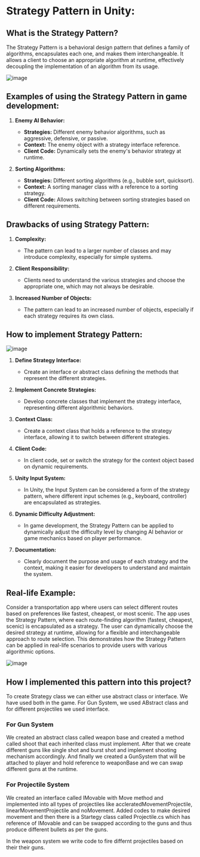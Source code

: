 # **Strategy Pattern in Unity:**

## **What is the Strategy Pattern?**

The Strategy Pattern is a behavioral design pattern that defines a family of algorithms, encapsulates each one, and makes them interchangeable. It allows a client to choose an appropriate algorithm at runtime, effectively decoupling the implementation of an algorithm from its usage.

![image](https://github.com/iAmSidh108/DP_StrategyPattern/assets/63715240/b4674a85-922c-469d-bd8b-022bb110df11)


## **Examples of using the Strategy Pattern in game development:**

1. **Enemy AI Behavior:**
   - **Strategies:** Different enemy behavior algorithms, such as aggressive, defensive, or passive.
   - **Context:** The enemy object with a strategy interface reference.
   - **Client Code:** Dynamically sets the enemy's behavior strategy at runtime.

2. **Sorting Algorithms:**
   - **Strategies:** Different sorting algorithms (e.g., bubble sort, quicksort).
   - **Context:** A sorting manager class with a reference to a sorting strategy.
   - **Client Code:** Allows switching between sorting strategies based on different requirements.

## **Drawbacks of using Strategy Pattern:**

1. **Complexity:**
   - The pattern can lead to a larger number of classes and may introduce complexity, especially for simple systems.

2. **Client Responsibility:**
   - Clients need to understand the various strategies and choose the appropriate one, which may not always be desirable.

3. **Increased Number of Objects:**
   - The pattern can lead to an increased number of objects, especially if each strategy requires its own class.

## **How to implement Strategy Pattern:**

![image](https://github.com/iAmSidh108/DP_StrategyPattern/assets/63715240/5c38b08f-9479-48f7-8804-8b1e0fe458dc)


1. **Define Strategy Interface:**
   - Create an interface or abstract class defining the methods that represent the different strategies.

2. **Implement Concrete Strategies:**
   - Develop concrete classes that implement the strategy interface, representing different algorithmic behaviors.

3. **Context Class:**
   - Create a context class that holds a reference to the strategy interface, allowing it to switch between different strategies.

4. **Client Code:**
   - In client code, set or switch the strategy for the context object based on dynamic requirements.

5. **Unity Input System:**
   - In Unity, the Input System can be considered a form of the strategy pattern, where different input schemes (e.g., keyboard, controller) are encapsulated as strategies.

6. **Dynamic Difficulty Adjustment:**
   - In game development, the Strategy Pattern can be applied to dynamically adjust the difficulty level by changing AI behavior or game mechanics based on player performance.

7. **Documentation:**
   - Clearly document the purpose and usage of each strategy and the context, making it easier for developers to understand and maintain the system.

## **Real-life Example:**

Consider a transportation app where users can select different routes based on preferences like fastest, cheapest, or most scenic. The app uses the Strategy Pattern, where each route-finding algorithm (fastest, cheapest, scenic) is encapsulated as a strategy. The user can dynamically choose the desired strategy at runtime, allowing for a flexible and interchangeable approach to route selection. This demonstrates how the Strategy Pattern can be applied in real-life scenarios to provide users with various algorithmic options.

![image](https://github.com/iAmSidh108/DP_StrategyPattern/assets/63715240/8dacc7e6-3297-44b9-90e5-72927c91552a)


## How I implemented this pattern into this project?

To create Strategy class we can either use abstract class or interface. We have used both in the game. For Gun System, we used ABstract class and for different projectiles we used interface. 
### For Gun System

We created an abstract class called weapon base and created a method called shoot that each inherited class must implement. After that we create different guns like single shot and burst shot and implement shooting mechanism accordingly. And finally we created a GunSystem that will be attached to player and hold reference to weaponBase and we can swap different guns at the runtime.

### For Projectile System
We created an interface called IMovable with Move method and implemented into all types of projectiles like accleratedMovementProjectile, linearMovementProjectile and noMovement. Added codes to make desired movement and then there is a Startegy class called Projectile.cs which has reference of IMovable and can be swapped according to the guns and thus produce different bullets as per the guns.

In the weapon system we write code to fire differnt projectiles based on their their guns.
